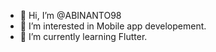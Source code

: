 - 👋 Hi, I’m @ABINANTO98
- 👀 I’m interested in Mobile app developement.
- 🌱 I’m currently learning Flutter.

<!---
ABINANTO98/ABINANTO98 is a ✨ special ✨ repository because its `README.md` (this file) appears on your GitHub profile.
You can click the Preview link to take a look at your changes.
--->
